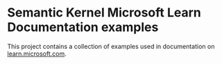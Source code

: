 # Semantic Kernel Microsoft Learn Documentation examples

This project contains a collection of examples used in documentation on [learn.microsoft.com](https://learn.microsoft.com/).

